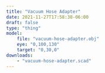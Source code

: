 ```yaml
---
title: "Vacuum Hose Adapter"
date: 2021-11-27T17:58:38-06:00
draft: false
type: "thing"
model: 
    file: "vacuum-hose-adapter.obj"
    eye: "0,100,130"
    target: "0,30,0"
downloads:
    - "vacuum-hose-adapter.scad"
---
```

